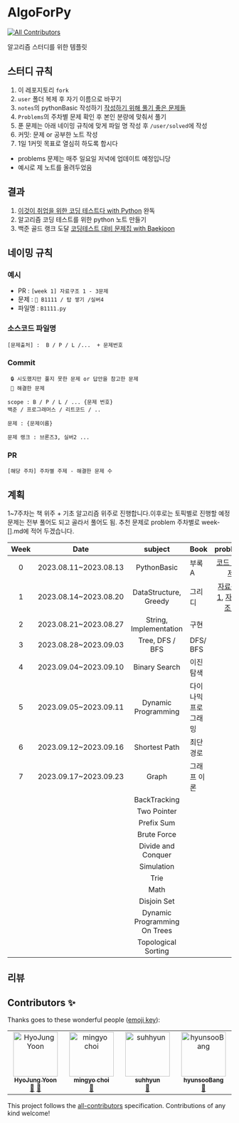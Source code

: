 # AlgoForPy
<!-- ALL-CONTRIBUTORS-BADGE:START - Do not remove or modify this section -->
[![All Contributors](https://img.shields.io/badge/all_contributors-4-orange.svg?style=flat-square)](#contributors-)
<!-- ALL-CONTRIBUTORS-BADGE:END -->
알고리즘 스터디를 위한 템플릿


## 스터디 규칙

1. 이 레포지토리 `fork`
2. `user` 폴더 복제 후 자기 이름으로 바꾸기
3. `notes`의 pythonBasic 작성하기 [작성하기 위해 풀기 좋은 문제들](https://codeup.kr/problemsetsol.php?psid=33)
4. `Problems`의 주차별 문제 확인 후 본인 분량에 맞춰서 풀기
5. 푼 문제는 아래 네이밍 규칙에 맞게 파일 명 작성 후 `/user/solved`에 작성
6. 커밋: 문제 or 공부한 노트 작성
7. 1일 1커밋 목표로 열심히 하도록 합시다

- problems 문제는 매주 일요일 저녁에 업데이트 예정입니당
- 예시로 제 노트를 올려두었음

## 결과
1. [이것이 취업을 위한 코딩 테스트다 with Python](https://github.com/ndb796/python-for-coding-test) 완독
2. 알고리즘 코딩 테스트를 위한 python 노트 만들기
3. 백준 골드 랭크 도달 [코딩테스트 대비 문제집 with Baekjoon](https://github.com/tony9402/baekjoon/tree/main)

## 네이밍 규칙

### 예시
- PR : `[week 1] 자료구조 1 - 3문제`
- 문제 : `🔑 B1111 / 탑 쌓기 /실버4`
- 파일명 :   `B1111.py`

### 소스코드 파일명
```
[문제출처] :  B / P / L /...  + 문제번호 
```

### Commit

```
 🔒 시도했지만 풀지 못한 문제 or 답안을 참고한 문제
 🔑 해결한 문제

scope : B / P / L / ... {문제 번호}
백준 / 프로그래머스 / 리트코드 / ..

문제 : {문제이름}

문제 랭크 : 브론즈3, 실버2 ...
```

### PR
```
[해당 주차] 주차별 주제 - 해결한 문제 수
```


## 계획
1~7주차는 책 위주 + 기초 알고리즘 위주로 진행합니다.이후로는 토픽별로 진행할 예정
문제는 전부 풀어도 되고 골라서 풀어도 됨. 추천 문제로 problem 주차별로 week-[].md에 적어 두겠습니다.


| **Week** | **Date**              |          **subject**         | **Book** | **problems** |
|:--------:|-----------------------|:----------------------------:|----------|:------------:|
|     0    | 2023.08.11~2023.08.13 | PythonBasic                  | 부록A | [코드 200제](https://codeup.kr/problemsetsol.php?psid=33)         |
|     1    | 2023.08.14~2023.08.20 | DataStructure, Greedy        | 그리디     |[자료구조 1](https://github.com/tony9402/baekjoon/tree/main/data_structure), [자료구조 2](https://github.com/tony9402/baekjoon/tree/main/data_structure2)    |
|     2    | 2023.08.21~2023.08.27 | String, Implementation       |   구현    |              |
|     3    | 2023.08.28~2023.09.03 | Tree, DFS / BFS              |   DFS/ BFS       |              |
|     4    | 2023.09.04~2023.09.10 | Binary Search                |  이진탐색   |              |
|     5    | 2023.09.05~2023.09.11 | Dynamic Programming          | 다이나믹 프로그래밍  |              |
|     6    | 2023.09.12~2023.09.16 | Shortest Path                |  최단경로  |              |
|     7    | 2023.09.17~2023.09.23 | Graph                        | 그래프 이론 |              |
|          |                       | BackTracking                 |          |              |
|          |                       | Two Pointer                  |          |              |
|          |                       | Prefix Sum                   |          |              |
|          |                       | Brute Force                  |          |              |
|          |                       | Divide and Conquer           |          |              |
|          |                       | Simulation                   |          |              |
|          |                       | Trie                         |          |              |
|          |                       | Math                         |          |              |
|          |                       | Disjoin Set                  |          |              |
|          |                       | Dynamic Programming On Trees |          |              |
|          |                       | Topological Sorting          |          |              |


## 리뷰



## Contributors ✨

Thanks goes to these wonderful people ([emoji key](https://allcontributors.org/docs/en/emoji-key)):

<!-- ALL-CONTRIBUTORS-LIST:START - Do not remove or modify this section -->
<!-- prettier-ignore-start -->
<!-- markdownlint-disable -->
<table>
  <tbody>
    <tr>
      <td align="center" valign="top" width="14.28%"><a href="https://github.com/yhjune"><img src="https://avatars.githubusercontent.com/u/77730511?v=4?s=100" width="100px;" alt="HyoJung Yoon"/><br /><sub><b>HyoJung Yoon</b></sub></a><br /><a href="https://github.com/yhjune/AlgoForPy/commits?author=yhjune" title="Documentation">📖</a> <a href="#ideas-yhjune" title="Ideas, Planning, & Feedback">🤔</a></td>
      <td align="center" valign="top" width="14.28%"><a href="https://github.com/mingyo-choi"><img src="https://avatars.githubusercontent.com/u/128064550?v=4?s=100" width="100px;" alt="mingyo choi"/><br /><sub><b>mingyo choi</b></sub></a><br /><a href="#ideas-mingyo-choi" title="Ideas, Planning, & Feedback">🤔</a></td>
      <td align="center" valign="top" width="14.28%"><a href="https://github.com/suhhyun524"><img src="https://avatars.githubusercontent.com/u/97878992?v=4?s=100" width="100px;" alt="suhhyun"/><br /><sub><b>suhhyun</b></sub></a><br /><a href="#ideas-suhhyun524" title="Ideas, Planning, & Feedback">🤔</a></td>
      <td align="center" valign="top" width="14.28%"><a href="https://github.com/hyunsooBang"><img src="https://avatars.githubusercontent.com/u/90560533?v=4" width="100px;" alt="hyunsooBang"/><br /><sub><b>hyunsooBang</b></sub></a><br /><a href="#ideas-hyunsooBang" title="Ideas, Planning, & Feedback">🤔</a></td>
  </tbody>
    </tr>
     
</table>

<!-- markdownlint-restore -->
<!-- prettier-ignore-end -->

<!-- ALL-CONTRIBUTORS-LIST:END -->

This project follows the [all-contributors](https://github.com/all-contributors/all-contributors) specification. Contributions of any kind welcome!

